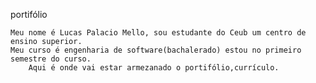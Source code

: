 portifólio

    Meu nome é Lucas Palacio Mello, sou estudante do Ceub um centro de ensino superior.
    Meu curso é engenharia de software(bachalerado) estou no primeiro semestre do curso.
        Aqui é onde vai estar armezanado o portifólio,currículo.
        